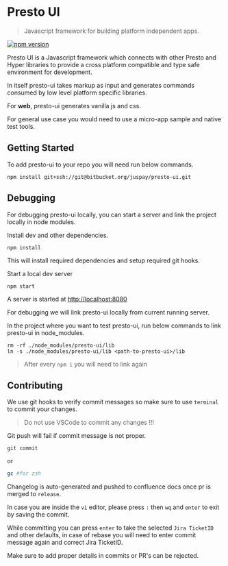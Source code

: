 <!-- Space: P -->
<!-- Parent: Modules -->
<!-- Title: PrestoUI -->
<!-- Label: Readme -->
<!-- Label: prestoUI -->
<!-- Label: library -->
<!-- Include:  docs/templates/disclaimer.md -->
# Presto UI

<!-- Include: ac:toc -->

> Javascript framework for building platform independent apps.

[![npm version](https://img.shields.io/npm/v/presto-ui.svg?style=flat)](https://www.npmjs.com/package/presto-ui)

Presto UI is a Javascript framework which connects with other Presto and Hyper libraries to provide a cross platform compatible and type safe environment for development.

In itself presto-ui takes markup as input and generates commands consumed by low level platform specific libraries.

For **web**, presto-ui generates vanilla js and css.

For general use case you would need to use a micro-app sample and native test tools.
<!-- Add details about all frameworks -->
## Getting Started

To add presto-ui to your repo you will need run below commands.
```
npm install git+ssh://git@bitbucket.org/juspay/presto-ui.git

```
## Debugging

For debugging presto-ui locally, you can start a server and link the project locally in node modules.

Install dev and other dependencies.
```
npm install
```
This will install required dependencies and setup required git hooks.

Start a local dev server
```
npm start
```

A server is started at [http://localhost:8080](http://localhost:8080)

For debugging we will link presto-ui locally from current running server.

In the project where you want to test presto-ui, run below commands to link presto-ui in node_modules.
```
rm -rf ./node_modules/presto-ui/lib
ln -s ./node_modules/presto-ui/lib <path-to-presto-ui>/lib
```
> After every `npm i` you will need to link again
## Contributing

We use git hooks to verify commit messages so
make sure to use `terminal` to commit your changes.

> Do not use VSCode to commit any changes !!!

Git push will fail if commit message is not proper.

```
git commit
```
or
``` zsh
gc #for zsh
```

Changelog is auto-generated and pushed to confluence docs once pr is merged to `release`.

In case you are inside the `vi` editor, please press `:` then `wq` and `enter` to exit by saving the commit.

While committing you can press `enter` to take the selected `Jira TicketID` and other defaults, in case of rebase you will need to enter commit message again and correct Jira TicketID.

Make sure to add proper details in commits or PR's can be rejected.
